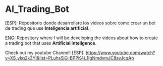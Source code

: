 # AI_Trading_Bot
[ESP]: Repositorio donde desarrollare los videos sobre como crear un bot de trading que use **Inteligencia artificial**.

[ENG]: Repository where I will be developing the videos about how to create a trading bot that uses **Artificial Inteligence**.

Check out my youtube Channel!
[ESP]: https://www.youtube.com/watch?v=XS_ykq2k3YI&list=PLuhsSjG-BPPK4i_1IgNmdvmJC8svJcqAp

[ENG]: https://www.youtube.com/watch?v=Pyelkmjmeko&list=PLJ4c1Vt75SYbenDQuLz_weJOFx3xbABSM
